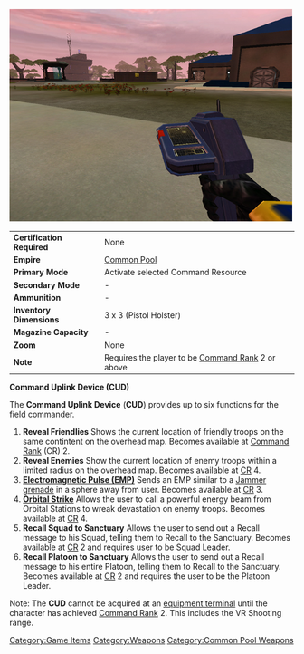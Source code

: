 ![](images/PSScreenShot0255.jpg "PSScreenShot0255.jpg")

|                            |                                                                              |
| -------------------------- | ---------------------------------------------------------------------------- |
| **Certification Required** | None                                                                         |
| **Empire**                 | [Common Pool](Common_Pool "wikilink")                                        |
| **Primary Mode**           | Activate selected Command Resource                                           |
| **Secondary Mode**         | \-                                                                           |
| **Ammunition**             | \-                                                                           |
| **Inventory Dimensions**   | 3 x 3 (Pistol Holster)                                                       |
| **Magazine Capacity**      | \-                                                                           |
| **Zoom**                   | None                                                                         |
| **Note**                   | Requires the player to be [Command Rank](Command_Rank "wikilink") 2 or above |

**Command Uplink Device (CUD)**

The **Command Uplink Device** (**CUD**) provides up to six functions for
the field commander.

1.  **Reveal Friendlies**
    Shows the current location of friendly troops on the same contintent
    on the overhead map. Becomes available at [Command
    Rank](Command_Rank "wikilink") (CR) 2.
2.  **Reveal Enemies**
    Show the current location of enemy troops within a limited radius on
    the overhead map. Becomes available at
    [CR](Command_Rank "wikilink") 4.
3.  **[Electromagnetic Pulse (EMP)](EMP "wikilink")**
    Sends an EMP similar to a [Jammer
    grenade](Jammer_grenade "wikilink") in a sphere away from user.
    Becomes available at [CR](Command_Rank "wikilink") 3.
4.  **[Orbital Strike](Orbital_Strike "wikilink")**
    Allows the user to call a powerful energy beam from Orbital Stations
    to wreak devastation on enemy troops. Becomes available at
    [CR](Command_Rank "wikilink") 4.
5.  **Recall Squad to Sanctuary**
    Allows the user to send out a Recall message to his Squad, telling
    them to Recall to the Sanctuary. Becomes available at
    [CR](Command_Rank "wikilink") 2 and requires user to be Squad
    Leader.
6.  **Recall Platoon to Sanctuary**
    Allows the user to send out a Recall message to his entire Platoon,
    telling them to Recall to the Sanctuary. Becomes available at
    [CR](Command_Rank "wikilink") 2 and requires the user to be the
    Platoon Leader.

Note: The **CUD** cannot be acquired at an [equipment
terminal](equipment_terminal "wikilink") until the character has
achieved [Command Rank](Command_Rank "wikilink") 2. This includes the VR
Shooting range.

[Category:Game Items](Category:Game_Items "wikilink")
[Category:Weapons](Category:Weapons "wikilink") [Category:Common Pool
Weapons](Category:Common_Pool_Weapons "wikilink")

